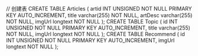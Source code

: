 // 创建表 
CREATE TABLE Articles
(
artid INT UNSIGNED NOT NULL PRIMARY KEY AUTO_INCREMENT,
title varchar(255) NOT NULL,
artDesc varchar(255) NOT NULL,
imgUrl longtext NOT NULL
);
CREATE TABLE Topic
(
id INT UNSIGNED NOT NULL PRIMARY KEY AUTO_INCREMENT,
title varchar(255) NOT NULL,
imgUrl longtext NOT NULL
);
CREATE TABLE Recommend
(
id INT UNSIGNED NOT NULL PRIMARY KEY AUTO_INCREMENT,
imgUrl longtext NOT NULL
);